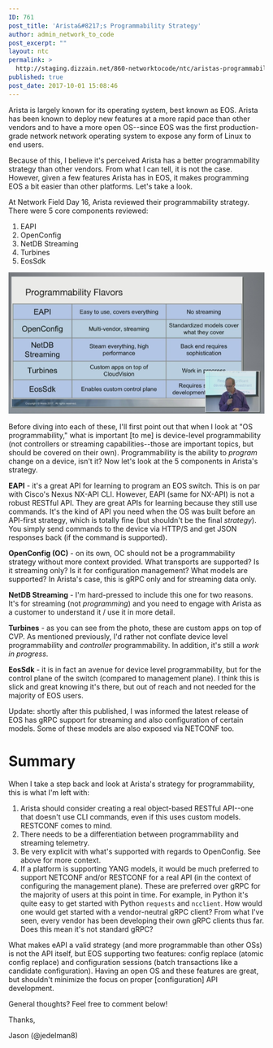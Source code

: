 ```yaml
---
ID: 761
post_title: 'Arista&#8217;s Programmability Strategy'
author: admin_network_to_code
post_excerpt: ""
layout: ntc
permalink: >
  http://staging.dizzain.net/860-networktocode/ntc/aristas-programmability-strategy/
published: true
post_date: 2017-10-01 15:08:46
---
```

Arista is largely known for its operating system, best known as EOS. Arista has been known to deploy new features at a more rapid pace than other vendors and to have a more open OS--since EOS was the first production-grade network network operating system to expose any form of Linux to end users.

Because of this, I believe it's perceived Arista has a better programmability strategy than other vendors. From what I can tell, it is not the case. However, given a few features Arista has in EOS, it makes programming EOS a bit easier than other platforms. Let's take a look.

At Network Field Day 16, Arista reviewed their programmability strategy. There were 5 core components reviewed:

1.  EAPI
2.  OpenConfig
3.  NetDB Streaming
4.  Turbines
5.  EosSdk

![Arista Programmability Strategy][1]

Before diving into each of these, I'll first point out that when I look at "OS programmability," what is important [to me] is device-level programmability (not controllers or streaming capabilities--those are important topics, but should be covered on their own). Programmability is the ability to *program* change on a device, isn't it? Now let's look at the 5 components in Arista's strategy.

**EAPI** - it's a great API for learning to program an EOS switch. This is on par with Cisco's Nexus NX-API CLI. However, EAPI (same for NX-API) is not a robust RESTful API. They are great APIs for learning because they still use commands. It's the kind of API you need when the OS was built before an API-first strategy, which is totally fine (but shouldn't be the final *strategy*). You simply send commands to the device via HTTP/S and get JSON responses back (if the command is supported).

**OpenConfig (OC)** - on its own, OC should not be a programmability strategy without more context provided. What transports are supported? Is it streaming only? Is it for configuration management? What models are supported? In Arista's case, this is gRPC only and for streaming data only.

**NetDB Streaming** - I'm hard-pressed to include this one for two reasons. It's for streaming (not *programming*) and you need to engage with Arista as a customer to understand it / use it in more detail.

**Turbines** - as you can see from the photo, these are custom apps on top of CVP. As mentioned previously, I'd rather not conflate device level programmability and *controller* programmability. In addition, it's still a *work in progress*.

**EosSdk** - it is in fact an avenue for device level programmability, but for the control plane of the switch (compared to management plane). I think this is slick and great knowing it's there, but out of reach and not needed for the majority of EOS users.

Update: shortly after this published, I was informed the latest release of EOS has gRPC support for streaming and also configuration of certain models. Some of these models are also exposed via NETCONF too.

# Summary

When I take a step back and look at Arista's strategy for programmability, this is what I'm left with:

1.  Arista should consider creating a real object-based RESTful API--one that doesn't use CLI commands, even if this uses custom models. RESTCONF comes to mind.
2.  There needs to be a differentiation between programmability and streaming telemetry.
3.  Be very explicit with what's supported with regards to OpenConfig. See above for more context.
4.  If a platform is supporting YANG models, it would be much preferred to support NETCONF and/or RESTCONF for a real API (in the context of configuring the management plane). These are preferred over gRPC for the majority of users at this point in time. For example, in Python it's quite easy to get started with Python `requests` and `ncclient`. How would one would get started with a vendor-neutral gRPC client? From what I've seen, every vendor has been developing their own gRPC clients thus far. Does this mean it's not standard gRPC?

What makes eAPI a valid strategy (and more programmable than other OSs) is not the API itself, but EOS supporting two features: config replace (atomic config replace) and configuration sessions (batch transactions like a candidate configuration). Having an open OS and these features are great, but shouldn't minimize the focus on proper [configuration] API development.

General thoughts? Feel free to comment below!

Thanks,

Jason (@jedelman8)

 [1]: /img/arista-nfd16.PNG